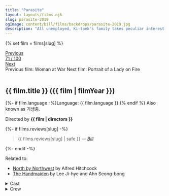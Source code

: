 ```yaml
---
title: "Parasite"
layout: layouts/films.njk
slug: parasite-2019
ogImage: content/bill/films/backdrops/parasite-2019.jpg
description: "All unemployed, Ki-taek's family takes peculiar interest in the wealthy and glamorous Parks for their livelihood until they get entangled in an unexpected incident."
---
```


{% set film = films[slug] %}

<nav class="films">
  <div class="prev">
    <a href="../woman-at-war-2018"><i class="fa-solid fa-chevron-left fa-xs"></i> Previous</a>
  </div>
  <div>
    <a class="simple" href="../">71 / 100</a>
  </div>
  <div class="next">
    <a href="../portrait-of-a-lady-on-fire-2019">Next <i class="fa-solid fa-chevron-right fa-xs"></i></a>
  </div>
  <div class="hint">
    <span class="prev-hint">
      <span class="sr-only">Previous film:</span>
      Woman at War
    </span>
    <span class="next-hint">
      <span class="sr-only">Next film:</span>
      Portrait of a Lady on Fire
    </span>
  </div>
</nav>

<article class="film slug-parasite-2019">
  <div class="backdrop-and-poster">
    <img class="poster" src="../films/posters/{{ slug }}.jpg" alt="">
    <img class="backdrop" src="../films/backdrops/{{ slug }}.jpg" alt="">
  </div>

  <h1>{{ film.title }} ({{ film | filmYear }})</h1>

  <p>
    {%- if film.language -%}Language: {{ film.language }}.{% endif %}
    Also known as 기생충.
  </p>

  <p class="director">
    Directed by <strong>{{ film | directors }}</strong>
  </p>

  {%- if films.reviews[slug] -%}
    <blockquote> 
      {{ films.reviews[slug] | safe }} <em>—&nbsp;<a href="/bill">Bill</a></em>
    </blockquote> 
  {%- endif -%}

  <p class="related-films">Related to:</p>
  <ul class="related-films">
  <li><a href="../north-by-northwest-1959">North by Northwest</a> by Alfred Hitchcock</li>
<li><a href="../the-handmaiden-2016">The Handmaiden</a> by Lee Ji-hye and Ahn Seong-bong</li>
  </ul>

  <section class="film-detail">
    <div>
      <details>
        <summary>
          <i class="fa-solid fa-masks-theater"></i>
          Cast
        </summary>
        <ul>
          {%- for cast in film.credits.cast -%}
            <li>
              {{ cast.name }} as <em>{{ cast.character }}</em>
            </li>
          {%- endfor -%}
        </ul>
      </details>
      <details>
        <summary>
          <i class="fa-solid fa-clapperboard"></i>
          Crew
        </summary>
        <ul>
          {%- for crew in film.credits.crew -%}
            <li>
              {{ crew.name }} &mdash; <em>{{ crew.job }}</em>
            </li>
          {%- endfor -%}
        </ul>
      </details>
    </div>
  </section>
</article>
